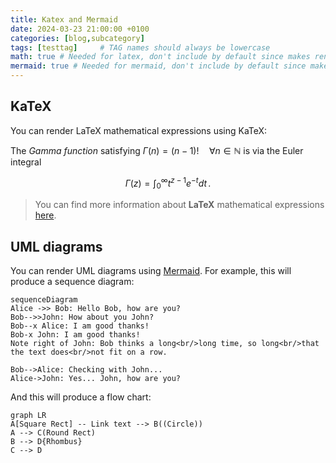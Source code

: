 ```yaml
---
title: Katex and Mermaid
date: 2024-03-23 21:00:00 +0100
categories: [blog,subcategory]
tags: [testtag]     # TAG names should always be lowercase
math: true # Needed for latex, don't include by default since makes rendering a bit slower
mermaid: true # Needed for mermaid, don't include by default since make rendering a bit slower
---
```

## KaTeX
You can render LaTeX mathematical expressions using KaTeX:

The *Gamma function* satisfying $\Gamma(n) = (n-1)!\quad\forall n\in\mathbb N$ is via the Euler integral

$$
\Gamma(z) = \int_0^\infty t^{z-1}e^{-t}dt\,.
$$


> You can find more information about **LaTeX** mathematical expressions [here](https://meta.math.stackexchange.com/questions/5020/mathjax-basic-tutorial-and-quick-reference).

## UML diagrams

You can render UML diagrams using [Mermaid](https://mermaidjs.github.io/). For example, this will produce a sequence diagram:

```mermaid
sequenceDiagram
Alice ->> Bob: Hello Bob, how are you?
Bob-->>John: How about you John?
Bob--x Alice: I am good thanks!
Bob-x John: I am good thanks!
Note right of John: Bob thinks a long<br/>long time, so long<br/>that the text does<br/>not fit on a row.
                                                                                                                                                                                                                   
Bob-->Alice: Checking with John...                                                                                                                                                                                 
Alice->John: Yes... John, how are you?                                                                                                                                                                             
```                                                                                                                                                                                                                
                                                                                                                                                                                                                   
And this will produce a flow chart:                                                                                                                                                                                
                                                                                                                                                                                                                   
```mermaid                                                                                                                                                                                                         
graph LR                                                                                                                                                                                                           
A[Square Rect] -- Link text --> B((Circle))                                                                                                                                                                        
A --> C(Round Rect)                                                                                                                                                                                                
B --> D{Rhombus}                                                                                                                                                                                                   
C --> D                                                                                                                                                                                                            
```
